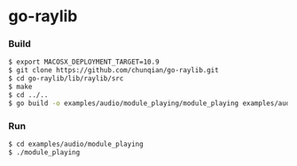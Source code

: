 # go-raylib

### Build

```bash
$ export MACOSX_DEPLOYMENT_TARGET=10.9
$ git clone https://github.com/chunqian/go-raylib.git
$ cd go-raylib/lib/raylib/src
$ make
$ cd ../..
$ go build -o examples/audio/module_playing/module_playing examples/audio/module_playing/module_playing.go
```

### Run

```bash
$ cd examples/audio/module_playing
$ ./module_playing
```
